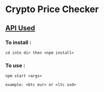 # **Crypto Price Checker**
## **[API Used](https://min-api.cryptocompare.com/data/price?fsym=)**


### **To install :**

```
cd into dir then <npm install>
```

### **To use :**
```
npm start <args>

example: <btc eur> or <ltc usd> 
```
